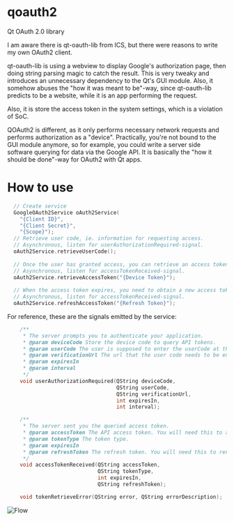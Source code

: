 qoauth2
=======

Qt OAuth 2.0 library

I am aware there is qt-oauth-lib from ICS, but there were reasons to write my
own OAuth2 client.

qt-oauth-lib is using a webview to display Google's authorization page, then
doing string parsing magic to catch the result. This is very tweaky and introduces an unnecessary dependency to the Qt's GUI module. Also, it somehow abuses
the "how it was meant to be"-way, since qt-oauth-lib predicts to be a website,
while it is an app performing the request.

Also, it is store the access token in the system settings, which is a violation of SoC.

QOAuth2 is different, as it only performs necessary network requests and
performs authorization as a "device". Practically, you're not bound to the GUI
module anymore, so for example, you could write a server side software querying
for data via the Google API. It is basically the "how it should be done"-way
for OAuth2 with Qt apps.

How to use
==========
```cpp
  // Create service
  GoogleOAuth2Service oAuth2Service(
    "{Client ID}",
    "{Client Secret}",
    "{Scope}");
  // Retrieve user code, ie. information for requesting access.
  // Asynchronous, listen for userAuthorizationRequired-signal.
  oAuth2Service.retrieveUserCode();
  
  // Once the user has granted access, you can retrieve an access token via the device token.
  // Asynchronous, listen for accessTokenReceived-signal.
  oAuth2Service.retrieveAccessToken("{Device Token}");
  
  // When the access token expires, you need to obtain a new access token via the provided refresh token.
  // Asynchronous, listen for accessTokenReceived-signal.
  oAuth2Service.refreshAccessToken("{Refresh Token}");

```
For reference, these are the signals emitted by the service:
```cpp
    /**
     * The server prompts you to authenticate your application.
     * @param deviceCode Store the device code to query API tokens.
     * @param userCode The user is supposed to enter the userCode at the given verificationUrl.
     * @param verificationUrl The url that the user code needs to be entered at.
     * @param expiresIn
     * @param interval
     */
    void userAuthorizationRequired(QString deviceCode,
                                   QString userCode,
                                   QString verificationUrl,
                                   int expiresIn,
                                   int interval);

    /**
     * The server sent you the queried access token.
     * @param accessToken The API access token. You will need this to access the queried API.
     * @param tokenType The token type.
     * @param expiresIn
     * @param refreshToken The refresh token. You will need this to renew the accessToken once it has expired. May be empty.
     */
    void accessTokenReceived(QString accessToken,
                             QString tokenType,
                             int expiresIn,
                             QString refreshToken);

    void tokenRetrieveError(QString error, QString errorDescription);
```
![Flow](https://github.com/cybercatalyst/qoauth2/blob/master/flow.png "Flow")
